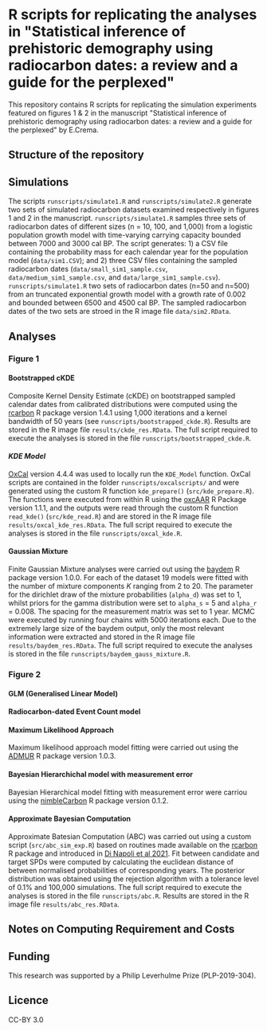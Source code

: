 # R scripts for replicating the analyses in "Statistical inference of prehistoric demography using radiocarbon dates: a review and a guide for the perplexed"

This repository contains R scripts for replicating the simulation experiments featured on figures 1 & 2 in the manuscript "Statistical inference of prehistoric demography using radiocarbon dates: a review and a guide for the perplexed" by E.Crema. 

## Structure of the repository

## Simulations
The scripts `runscripts/simulate1.R` and `runscripts/simulate2.R` generate two sets of simulated radiocarbon datasets examined respectively in figures 1 and 2 in the manuscript.  `runscripts/simulate1.R` samples three sets of radiocarbon dates of different sizes (n = 10, 100, and 1,000) from a logistic population growth model with time-varying carrying capacity bounded between 7000 and 3000 cal BP. The script generates: 1) a CSV file containing the probability mass for each calendar year for the population model (`data/sim1.CSV`); and 2) three CSV files containing the sampled radiocarbon dates (`data/small_sim1_sample.csv`, `data/medium_sim1_sample.csv`, and `data/large_sim1_sample.csv`). `runscripts/simulate1.R` two sets of radiocarbon dates (n=50 and n=500) from an truncated exponential growth model with a growth rate of 0.002 and bounded between 6500 and 4500 cal BP. The sampled radiocarbon dates of the two sets are stroed in the R image file `data/sim2.RData`.  

## Analyses

### Figure 1

#### Bootstrapped cKDE 
Composite Kernel Density Estimate (cKDE) on bootstrapped sampled calendar dates from calibrated distributions were computed using the [rcarbon](https://CRAN.R-project.org/package=rcarbon) R package version 1.4.1 using 1,000 iterations and a kernel bandwidth of 50 years (see `runscripts/bootstrapped_ckde.R`). Results are stored in the R image file `results/ckde_res.RData`.  The full script required to execute the analyses is stored in the file  `runscripts/bootstrapped_ckde.R`.  

#### _KDE Model_ 
[OxCal](https://c14.arch.ox.ac.uk/oxcal.html) version 4.4.4 was used to locally run the `KDE_Model` function. OxCal scripts are contained in the folder `runscripts/oxcalscripts/` and were generated using the custom R function `kde_prepare()` (`src/kde_prepare.R`). The functions were executed from within R using the [oxcAAR](https://CRAN.R-project.org/package=oxcAAR) R Package version 1.1.1, and the outputs were read through the custom R function `read_kde()` (`src/kde_read.R`) and are stored in the R image file `results/oxcal_kde_res.RData`. The full script required to execute the analyses is stored in the file  `runscripts/oxcal_kde.R`.  

#### Gaussian Mixture 
Finite Gaussian Mixture analyses were carried out using the [baydem](https://github.com/eehh-stanford/baydem) R package version 1.0.0. For each of the dataset 19 models were fitted with the number of mixture components _K_ ranging from 2 to 20. The parameter for the dirichlet draw of the mixture probabilities (`alpha_d`) was set to 1, whilst priors for the gamma distribution were set to `alpha_s` = 5 and `alpha_r` = 0.008. The spacing for the measurement matrix was set to 1 year. MCMC were executed by running four chains with 5000 iterations each. Due to the extremely large size of the baydem output, only the most relevant information were extracted and stored in the R image file `results/baydem_res.RData`. The full script required to execute the analyses is stored in the file `runscripts/baydem_gauss_mixture.R`.      

### Figure 2

#### GLM (Generalised Linear Model)



#### Radiocarbon-dated Event Count model

#### Maximum Likelihood Approach
Maximum likelihood approach model fitting were carried out using the [ADMUR](https://CRAN.R-project.org/package=ADMUR) R package version 1.0.3. 


#### Bayesian Hierarchichal model with measurement error
Bayesian Hierarchical model fitting with measurement error were carriou using the [nimbleCarbon](https://CRAN.R-project.org/package=nimbleCarbon) R package version 0.1.2.

#### Approximate Bayesian Computation
Approximate Batesian Computation (ABC) was carried out using a custom script (`src/abc_sim_exp.R`) based on routines made available on the [rcarbon](https://CRAN.R-project.org/package=rcarbon) R package and introduced in [Di Napoli et al 2021](https://doi.org/10.1038/s41467-021-24252-z). Fit between candidate and target SPDs were computed by calculating the euclidean distance of between normalised probabilities of corresponding years. The posterior distribution was obtained using the rejection algorithm with a tolerance level of 0.1% and 100,000 simulations. The full script required to execute the analyses is stored in the file `runscripts/abc.R`. Results are stored in the R image file `results/abc_res.RData`.       

## Notes on Computing Requirement and Costs


## Funding
This research was supported by a Philip Leverhulme Prize (PLP-2019-304). 

## Licence
CC-BY 3.0

